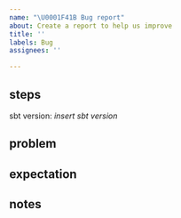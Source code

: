 ```yaml
---
name: "\U0001F41B Bug report"
about: Create a report to help us improve
title: ''
labels: Bug
assignees: ''

---
```


## steps
sbt version: *insert sbt version*


## problem



## expectation



## notes
